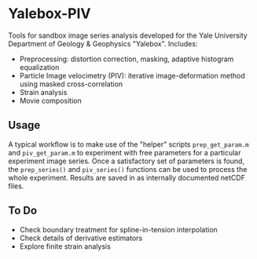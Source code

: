 # Yalebox-PIV

Tools for sandbox image series analysis developed for the Yale University
Department of Geology &amp; Geophysics "Yalebox". Includes:

- Preprocessing: distortion correction, masking, adaptive histogram equalization 
- Particle Image velocimetry (PIV): iterative image-deformation method using masked cross-correlation
- Strain analysis
- Movie composition

## Usage

A typical workflow is to make use of the "helper" scripts `prep_get_param.m`
and `piv_get_param.m` to experiment with free parameters for a particular
experiment image series. Once a satisfactory set of parameters is found, the
`prep_series()` and `piv_series()` functions can be used to process the whole
experiment. Results are saved in as internally documented netCDF files. 

## To Do

+ Check boundary treatment for spline-in-tension interpolation
+ Check details of derivative estimators
+ Explore finite strain analysis
